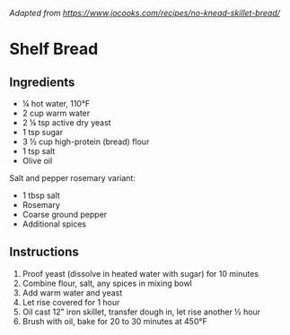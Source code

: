 *Adapted from https://www.jocooks.com/recipes/no-knead-skillet-bread/*

# Shelf Bread

## Ingredients
 - ¼ hot water, 110°F
 - 2 cup warm water
 - 2 ¼ tsp active dry yeast
 - 1 tsp sugar
 - 3 ½ cup high-protein (bread) flour
 - 1 tsp salt
 - Olive oil

Salt and pepper rosemary variant:

 - 1 tbsp salt
 - Rosemary
 - Coarse ground pepper
 - Additional spices

## Instructions

 1. Proof yeast (dissolve in heated water with sugar) for 10 minutes
 2. Combine flour, salt, any spices in mixing bowl
 3. Add warm water and yeast
 4. Let rise covered for 1 hour
 5. Oil cast 12" iron skillet, transfer dough in, let rise another ½ hour
 6. Brush with oil, bake for 20 to 30 minutes at 450°F

